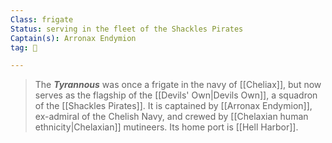 ```yaml
---
Class: frigate
Status: serving in the fleet of the Shackles Pirates
Captain(s): Arronax Endymion
tag: 🚢

---
```


> The ***Tyrannous*** was once a frigate in the navy of [[Cheliax]], but now serves as the flagship of the [[Devils' Own|Devils Own]], a squadron of the [[Shackles Pirates]].
> It is captained by [[Arronax Endymion]], ex-admiral of the Chelish Νavy, and crewed by [[Chelaxian human ethnicity|Chelaxian]] mutineers.
> Its home port is [[Hell Harbor]].







